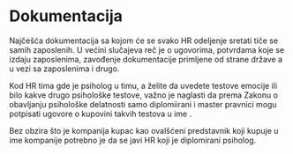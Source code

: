 # Dokumentacija

Najčešća dokumentacija sa kojom će se svako HR odeljenje sretati tiče se samih zaposlenih. U većini slučajeva reč je o ugovorima, potvrdama koje se izdaju zaposlenima, zavođenje dokumentacije primljene od strane države a u vezi sa zaposlenima i drugo.

Kod HR tima gde je psiholog u timu, a želite da uvedete testove emocije ili bilo kakve drugo psihološke testove, važno je naglasti da prema Zakonu o obavljanju psihološke delatnosti samo diplomiirani i master pravnici mogu potpisati ugovore o kupovini takvih testova u ime . 

Bez obzira što je kompanija kupac kao ovalšćeni predstavnik koji kupuje u ime kompanije potrebno je da se javi HR koji je diplomirani psiholog. 

